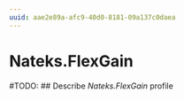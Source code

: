 ```yaml
---
uuid: aae2e89a-afc9-40d0-8181-09a137c0daea
---
```



# Nateks.FlexGain


#TODO: ## Describe *Nateks.FlexGain* profile


